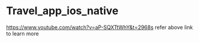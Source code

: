 # Travel_app_ios_native
https://www.youtube.com/watch?v=aP-SQXTtWhY&t=2968s
refer above link to learn more
